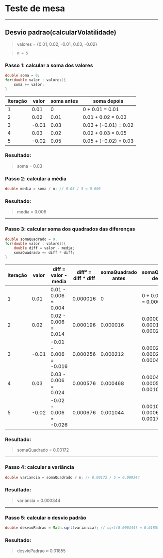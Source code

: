 # Teste de mesa

---
## Desvio padrao(calcularVolatilidade)

> valores = {0.01, 0.02, -0.01, 0.03, -0.02}

> `n = 5`


### Passo 1: calcular a soma dos valores
```java
double soma = 0;
for(double valor : valores){
    soma += valor;
}
```


| Iteração | valor | soma antes | soma depois           |
| -------- | ----- | ---------- | --------------------- |
| 1        | 0.01  | 0          | 0 + 0.01 = 0.01       |
| 2        | 0.02  | 0.01       | 0.01 + 0.02 = 0.03    |
| 3        | -0.01 | 0.03       | 0.03 + (-0.01) = 0.02 |
| 4        | 0.03  | 0.02       | 0.02 + 0.03 = 0.05    |
| 5        | -0.02 | 0.05       | 0.05 + (-0.02) = 0.03 |

### Resultado:
> soma = 0.03

### Passo 2: calcular a média
````java
double media = soma / n; // 0.03 / 5 = 0.006
````
### Resultado:
> media = 0.006

---

### Passo 3: calcular soma dos quadrados das diferenças

```java
double somaQuadrado = 0;
for(double valor : valores){
    double diff = valor - media;
    somaQuadrado += diff * diff;
}
```

| Iteração | valor | diff = valor - media   | diff² = diff \* diff | somaQuadrado antes | somaQuadrado depois            |
| -------- | ----- | ---------------------- | -------------------- | ------------------ | ------------------------------ |
| 1        | 0.01  | 0.01 - 0.006 = 0.004   | 0.000016             | 0                  | 0 + 0.000016 = 0.000016        |
| 2        | 0.02  | 0.02 - 0.006 = 0.014   | 0.000196             | 0.000016           | 0.000016 + 0.000196 = 0.000212 |
| 3        | -0.01 | -0.01 - 0.006 = -0.016 | 0.000256             | 0.000212           | 0.000212 + 0.000256 = 0.000468 |
| 4        | 0.03  | 0.03 - 0.006 = 0.024   | 0.000576             | 0.000468           | 0.000468 + 0.000576 = 0.001044 |
| 5        | -0.02 | -0.02 - 0.006 = -0.026 | 0.000676             | 0.001044           | 0.001044 + 0.000676 = 0.00172  |

### Resultado: 
> somaQuadrado = 0.00172

---

### Passo 4: calcular a variância
```java
double variancia = somaQuadrado / n; // 0.00172 / 5 = 0.000344
```
### Resultado: 
> variancia = 0.000344

---

### Passo 5: calcular o desvio padrão
```java
double desvioPadrao = Math.sqrt(variancia); // sqrt(0.000344) ≈ 0.01855
```
### Resultado:
> desvioPadrao ≈ 0.01855